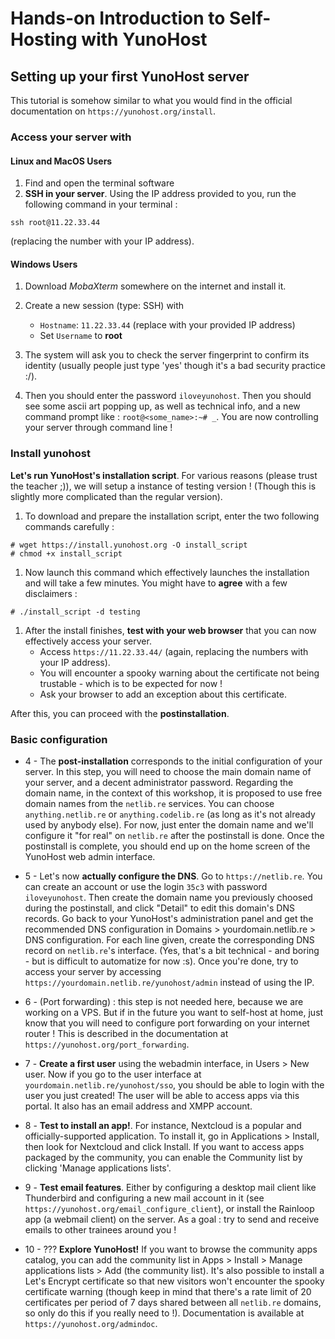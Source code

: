 # Hands-on Introduction to Self-Hosting with YunoHost


## Setting up your first YunoHost server

This tutorial is somehow similar to what you would find in the official documentation on `https://yunohost.org/install`.

### Access your server with

#### Linux and MacOS Users

1. Find and open the terminal software
1. **SSH in your server**. Using the IP address provided to you, run the following command in your terminal : 
```
ssh root@11.22.33.44
```
(replacing the number with your IP address).


#### Windows Users

1. Download *MobaXterm* somewhere on the internet and install it.

1. Create a new session (type: SSH) with
    - `Hostname`: `11.22.33.44` (replace with your provided IP address)
    - Set `Username` to **root**

1. The system will ask you to check the server fingerprint to confirm its identity (usually people just type 'yes' though it's a bad security practice :/).

1. Then you should enter the password `iloveyunohost`. Then you should see some ascii art popping up, as well as technical info, and a new command prompt like : `root@<some_name>:~# _`. You are now controlling your server through command line !


### Install yunohost 

**Let's run YunoHost's installation script**. For various reasons (please trust the teacher ;)), we will setup a instance of testing version ! (Though this is slightly more complicated than the regular version).
    
1. To download and prepare the installation script, enter the two following commands carefully :
```
# wget https://install.yunohost.org -O install_script
# chmod +x install_script
```

1. Now launch this command which effectively launches the installation and will take a few minutes. You might have to **agree** with a few disclaimers :
```
# ./install_script -d testing
```

1. After the install finishes, **test with your web browser** that you can now effectively access your server.
    - Access `https://11.22.33.44/` (again, replacing the numbers with your IP address).
    - You will encounter a spooky warning about the certificate not being trustable - which is to be expected for now !
    - Ask your browser to add an exception about this certificate.
    
After this, you can proceed with the **postinstallation**.

### Basic configuration

- 4 - The **post-installation** corresponds to the initial configuration of your server. In this step, you will need to choose the main domain name of your server, and a decent administrator password. Regarding the domain name, in the context of this workshop, it is proposed to use free domain names from the `netlib.re` services. You can choose `anything.netlib.re` or `anything.codelib.re` (as long as it's not already used by anybody else). For now, just enter the domain name and we'll configure it "for real" on `netlib.re` after the postinstall is done. Once the postinstall is complete, you should end up on the home screen of the YunoHost web admin interface.

- 5 - Let's now **actually configure the DNS**. Go to `https://netlib.re`. You can create an account or use the login `35c3` with password `iloveyunohost`. Then create the domain name you previously choosed during the postinstall, and click "Detail" to edit this domain's DNS records. Go back to your YunoHost's administration panel and get the recommended DNS configuration in Domains > yourdomain.netlib.re > DNS configuration. For each line given, create the corresponding DNS record on `netlib.re`'s interface. (Yes, that's a bit technical - and boring - but is difficult to automatize for now :s). Once you're done, try to access your server by accessing `https://yourdomain.netlib.re/yunohost/admin` instead of using the IP.

- 6 - (Port forwarding) : this step is not needed here, because we are working on a VPS. But if in the future you want to self-host at home, just know that you will need to configure port forwarding on your internet router ! This is described in the documentation at `https://yunohost.org/port_forwarding`.

- 7 - **Create a first user** using the webadmin interface, in Users > New user. Now if you go to the user interface at `yourdomain.netlib.re/yunohost/sso`, you should be able to login with the user you just created! The user will be able to access apps via this portal. It also has an email address and XMPP account.

- 8 - **Test to install an app!**. For instance, Nextcloud is a popular and officially-supported application. To install it, go in Applications > Install, then look for Nextcloud and click Install. If you want to access apps packaged by the community, you can enable the Community list by clicking 'Manage applications lists'.

- 9 - **Test email features**. Either by configuring a desktop mail client like Thunderbird and configuring a new mail account in it (see `https://yunohost.org/email_configure_client`), or install the Rainloop app (a webmail client) on the server. As a goal : try to send and receive emails to other trainees around you !

- 10 - ??? **Explore YunoHost!** If you want to browse the community apps catalog, you can add the community list in Apps > Install > Manage applications lists > Add (the community list). It's also possible to install a Let's Encrypt certificate so that new visitors won't encounter the spooky certificate warning (though keep in mind that there's a rate limit of 20 certificates per period of 7 days shared between all `netlib.re` domains, so only do this if you really need to !). Documentation is available at `https://yunohost.org/admindoc`.
